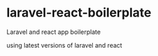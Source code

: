 # laravel-react-boilerplate

Laravel and react app boilerplate 

using latest versions of laravel and react
